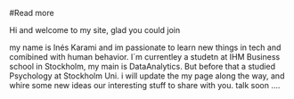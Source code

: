 #Read more 

Hi and welcome to my site, glad you could join 

my name is Inés Karami and im passionate to learn new things in tech and comibined with human behavior. 
I´m currentley a studetn at IHM Business school in Stockholm, my main is DataAnalytics. But before that a studied Psychology at Stockholm Uni. 
i will update the my page along the way, and whire some new ideas our interesting stuff to share with you.
talk soon ....
